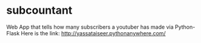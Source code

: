 # subcountant
Web App that tells how many subscribers a youtuber has made via Python-Flask
Here is the link: http://yassataiseer.pythonanywhere.com/
